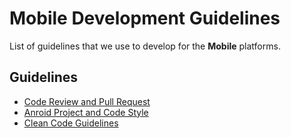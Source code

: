 # Mobile Development Guidelines

List of guidelines that we use to develop for the __Mobile__ platforms. 

## Guidelines

* [Code Review and Pull Request](code_review/README.md)
* [Anroid Project and Code Style](andoroid_project_and_code_guidelines.md)
* [Clean Code Guidelines](code_guidelines/clean_code_guidelines.md)

